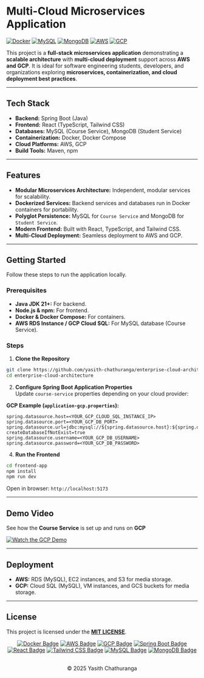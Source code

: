 # Multi-Cloud Microservices Application

[![Docker](https://img.shields.io/badge/Docker-Container-blue?logo=docker)](https://www.docker.com/)
[![MySQL](https://img.shields.io/badge/MySQL-Database-blue?logo=mysql)](https://www.mysql.com/)
[![MongoDB](https://img.shields.io/badge/MongoDB-Database-green?logo=mongodb)](https://www.mongodb.com/)
[![AWS](https://img.shields.io/badge/AWS-Cloud-orange?logo=amazonaws)](https://aws.amazon.com/)
[![GCP](https://img.shields.io/badge/GCP-Cloud-red?logo=googlecloud)](https://cloud.google.com/)

This project is a **full-stack microservices application** demonstrating a **scalable architecture** with **multi-cloud deployment** support across **AWS and GCP**. It is ideal for software engineering students, developers, and organizations exploring **microservices, containerization, and cloud deployment best practices**.

---

## Tech Stack

* **Backend:** Spring Boot (Java)
* **Frontend:** React (TypeScript, Tailwind CSS)
* **Databases:** MySQL (Course Service), MongoDB (Student Service)
* **Containerization:** Docker, Docker Compose
* **Cloud Platforms:** AWS, GCP
* **Build Tools:** Maven, npm

---

## Features

* **Modular Microservices Architecture:** Independent, modular services for scalability.
* **Dockerized Services:** Backend services and databases run in Docker containers for portability.
* **Polyglot Persistence:** MySQL for `Course Service` and MongoDB for `Student Service`.
* **Modern Frontend:** Built with React, TypeScript, and Tailwind CSS.
* **Multi-Cloud Deployment:** Seamless deployment to AWS and GCP.
---

## Getting Started

Follow these steps to run the application locally.

### Prerequisites

* **Java JDK 21+:** For backend.
* **Node.js & npm:** For frontend.
* **Docker & Docker Compose:** For containers.
* **AWS RDS Instance / GCP Cloud SQL:** For MySQL database (Course Service).

### Steps

1. **Clone the Repository**
```bash
git clone https://github.com/yasith-chathuranga/enterprise-cloud-architecture.git
cd enterprise-cloud-architecture
```

2. **Configure Spring Boot Application Properties**  
   Update `course-service` properties depending on your cloud provider:

**GCP Example (`application-gcp.properties`):**
```properties
spring.datasource.host=<YOUR_GCP_CLOUD_SQL_INSTANCE_IP>
spring.datasource.port=<YOUR_GCP_DB_PORT>
spring.datasource.url=jdbc:mysql://${spring.datasource.host}:${spring.datasource.port}/eca_courses?createDatabaseIfNotExist=true
spring.datasource.username=<YOUR_GCP_DB_USERNAME>
spring.datasource.password=<YOUR_GCP_DB_PASSWORD>
```

4. **Run the Frontend**
```bash
cd frontend-app
npm install
npm run dev
```
Open in browser: `http://localhost:5173`

---

## Demo Video

See how the **Course Service** is set up and runs on **GCP**

[![Watch the GCP Demo](https://img.shields.io/badge/Watch-GCP%20Demo-blue?style=for-the-badge&logo=googlecloud)](https://drive.google.com/file/d/YOUR_FILE_ID/view?usp=sharing)

---

## Deployment

* **AWS:** RDS (MySQL), EC2 instances, and S3 for media storage.
* **GCP:** Cloud SQL (MySQL), VM instances, and GCS buckets for media storage.
---

## License

This project is licensed under the **[MIT LICENSE](LICENSE)**.

<div align="center">
<a href="https://www.docker.com/" target="_blank"><img src="https://img.shields.io/badge/Docker-100000?style=for-the-badge&logo=docker&logoColor=white" alt="Docker Badge" /></a>
<a href="https://aws.amazon.com/" target="_blank"><img src="https://img.shields.io/badge/AWS-100000?style=for-the-badge&logo=amazonaws&logoColor=white" alt="AWS Badge" /></a>
<a href="https://cloud.google.com/" target="_blank"><img src="https://img.shields.io/badge/GCP-100000?style=for-the-badge&logo=googlecloud&logoColor=white" alt="GCP Badge" /></a>
<a href="https://spring.io/projects/spring-boot" target="_blank"><img src="https://img.shields.io/badge/Spring%20Boot-100000?style=for-the-badge&logo=spring&logoColor=white" alt="Spring Boot Badge" /></a>
<a href="https://reactjs.org/" target="_blank"><img src="https://img.shields.io/badge/React-100000?style=for-the-badge&logo=react&logoColor=white" alt="React Badge" /></a>
<a href="https://tailwindcss.com/" target="_blank"><img src="https://img.shields.io/badge/Tailwind%20CSS-100000?style=for-the-badge&logo=tailwind-css&logoColor=white" alt="Tailwind CSS Badge" /></a>
<a href="https://www.mysql.com/" target="_blank"><img src="https://img.shields.io/badge/MySQL-100000?style=for-the-badge&logo=mysql&logoColor=white" alt="MySQL Badge" /></a>
<a href="https://www.mongodb.com/" target="_blank"><img src="https://img.shields.io/badge/MongoDB-100000?style=for-the-badge&logo=mongodb&logoColor=white" alt="MongoDB Badge" /></a>
</div>

<br>
<p align="center">
  &copy; 2025 Yasith Chathuranga
</p>